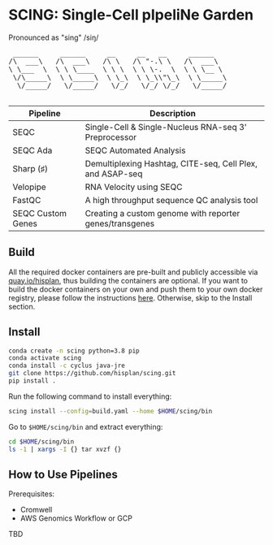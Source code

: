 # SCING: Single-Cell pIpeliNe Garden

Pronounced as "sing" /siŋ/

<pre>
 ______     ______     __     __   __     ______
/\  ___\   /\  ___\   /\ \   /\ "-.\ \   /\  ___\
\ \___  \  \ \ \____  \ \ \  \ \ \-.  \  \ \ \__ \
 \/\_____\  \ \_____\  \ \_\  \ \_\\"\_\  \ \_____\
  \/_____/   \/_____/   \/_/   \/_/ \/_/   \/_____/

</pre>

Pipeline          | Description
----------------- | --------------------------------------------------------------
SEQC              | Single-Cell & Single-Nucleus RNA-seq 3' Preprocessor
SEQC Ada          | SEQC Automated Analysis
Sharp (♯)         | Demultiplexing Hashtag, CITE-seq, Cell Plex, and ASAP-seq
Velopipe          | RNA Velocity using SEQC
FastQC            | A high throughput sequence QC analysis tool
SEQC Custom Genes | Creating a custom genome with reporter genes/transgenes

## Build

All the required docker containers are pre-built and publicly accessible via [quay.io/hisplan](https://quay.io/user/hisplan), thus building the containers are optional. If you want to build the docker containers on your own and push them to your own docker registry, please follow the instructions [here](./docs/build.md). Otherwise, skip to the Install section.

## Install

```bash
conda create -n scing python=3.8 pip
conda activate scing
conda install -c cyclus java-jre
git clone https://github.com/hisplan/scing.git
pip install .
```

Run the following command to install everything:

```bash
scing install --config=build.yaml --home $HOME/scing/bin
```

Go to `$HOME/scing/bin` and extract everything:

```bash
cd $HOME/scing/bin
ls -1 | xargs -I {} tar xvzf {}
```

## How to Use Pipelines

Prerequisites:

- Cromwell
- AWS Genomics Workflow or GCP

TBD
